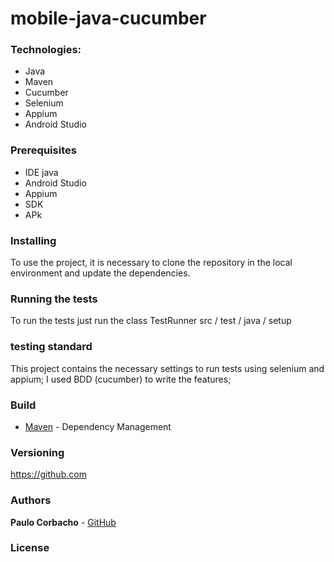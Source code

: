 # mobile-java-cucumber

### Technologies:
* Java 
* Maven 
* Cucumber    
* Selenium
* Appium
* Android Studio

### Prerequisites
* IDE java  
* Android Studio 
* Appium
* SDK
* APk

### Installing 

To use the project, it is necessary to clone the repository in the local environment and update the dependencies.

### Running the tests

To run the tests just run the class TestRunner
src / test / java / setup  

### testing standard
This project contains the necessary settings to run tests using selenium and appium;
I used BDD (cucumber) to write the features;

### Build

* [Maven](https://maven.apache.org/) - Dependency Management

### Versioning

https://github.com 

### Authors

**Paulo Corbacho** - [GitHub](https://github.com/PauloCorbacho)

### License
